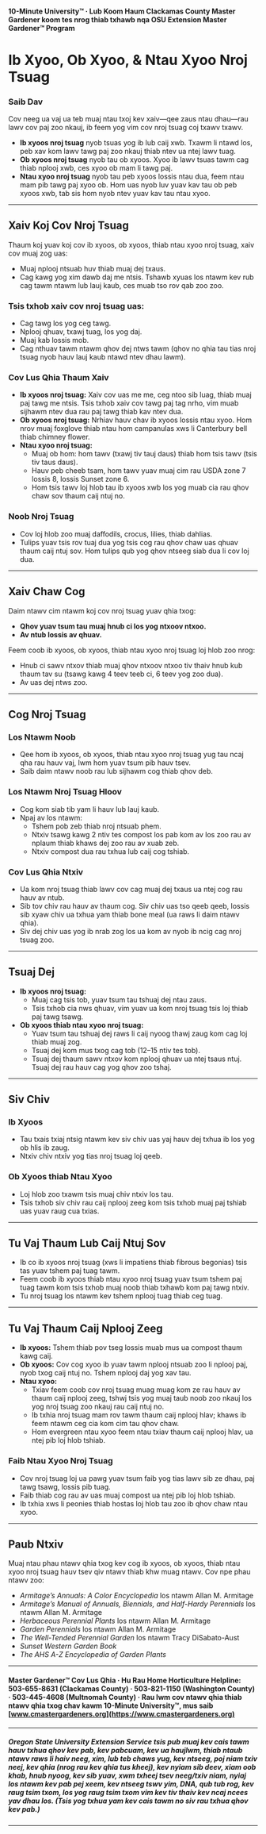 #### 10-Minute University™ · Lub Koom Haum Clackamas County Master Gardener koom tes nrog thiab txhawb nqa OSU Extension Master Gardener™ Program

# Ib Xyoo, Ob Xyoo, & Ntau Xyoo Nroj Tsuag

### Saib Dav

Cov neeg ua vaj ua teb muaj ntau txoj kev xaiv—qee zaus ntau dhau—rau lawv cov paj zoo nkauj, ib feem yog vim cov nroj tsuag coj txawv txawv.

- **Ib xyoos nroj tsuag** nyob tsuas yog ib lub caij xwb. Txawm li ntawd los, peb xav kom lawv tawg paj zoo nkauj thiab ntev ua ntej lawv tuag.
- **Ob xyoos nroj tsuag** nyob tau ob xyoos. Xyoo ib lawv tsuas tawm cag thiab nplooj xwb, ces xyoo ob mam li tawg paj.
- **Ntau xyoo nroj tsuag** nyob tau peb xyoos lossis ntau dua, feem ntau mam pib tawg paj xyoo ob. Hom uas nyob luv yuav kav tau ob peb xyoos xwb, tab sis hom nyob ntev yuav kav tau ntau xyoo.

---

## Xaiv Koj Cov Nroj Tsuag

Thaum koj yuav koj cov ib xyoos, ob xyoos, thiab ntau xyoo nroj tsuag, xaiv cov muaj zog uas:

- Muaj nplooj ntsuab huv thiab muaj dej txaus.
- Cag kawg yog xim dawb daj me ntsis. Tshawb xyuas los ntawm kev rub cag tawm ntawm lub lauj kaub, ces muab tso rov qab zoo zoo.

### Tsis txhob xaiv cov nroj tsuag uas:

- Cag tawg los yog ceg tawg.
- Nplooj qhuav, txawj tuag, los yog daj.
- Muaj kab lossis mob.
- Cag nthuav tawm ntawm qhov dej ntws tawm (qhov no qhia tau tias nroj tsuag nyob hauv lauj kaub ntawd ntev dhau lawm).

### Cov Lus Qhia Thaum Xaiv

- **Ib xyoos nroj tsuag:** Xaiv cov uas me me, ceg ntoo sib luag, thiab muaj paj tawg me ntsis. Tsis txhob xaiv cov tawg paj tag nrho, vim muab sijhawm ntev dua rau paj tawg thiab kav ntev dua.
- **Ob xyoos nroj tsuag:** Nrhiav hauv chav ib xyoos lossis ntau xyoo. Hom nrov muaj foxglove thiab ntau hom campanulas xws li Canterbury bell thiab chimney flower.
- **Ntau xyoo nroj tsuag:**
  - Muaj ob hom: hom tawv (txawj tiv tauj daus) thiab hom tsis tawv (tsis tiv taus daus).
  - Hauv peb cheeb tsam, hom tawv yuav muaj cim rau USDA zone 7 lossis 8, lossis Sunset zone 6.
  - Hom tsis tawv loj hlob tau ib xyoos xwb los yog muab cia rau qhov chaw sov thaum caij ntuj no.

### Noob Nroj Tsuag

- Cov loj hlob zoo muaj daffodils, crocus, lilies, thiab dahlias.
- Tulips yuav tsis rov tuaj dua yog tsis cog rau qhov chaw uas qhuav thaum caij ntuj sov. Hom tulips qub yog qhov ntseeg siab dua li cov loj dua.

---

## Xaiv Chaw Cog

Daim ntawv cim ntawm koj cov nroj tsuag yuav qhia txog:

- **Qhov yuav tsum tau muaj hnub ci los yog ntxoov ntxoo.**
- **Av ntub lossis av qhuav.**

Feem coob ib xyoos, ob xyoos, thiab ntau xyoo nroj tsuag loj hlob zoo nrog:

- Hnub ci sawv ntxov thiab muaj qhov ntxoov ntxoo tiv thaiv hnub kub thaum tav su (tsawg kawg 4 teev teeb ci, 6 teev yog zoo dua).
- Av uas dej ntws zoo.

---

## Cog Nroj Tsuag

### Los Ntawm Noob

- Qee hom ib xyoos, ob xyoos, thiab ntau xyoo nroj tsuag yug tau ncaj qha rau hauv vaj, lwm hom yuav tsum pib hauv tsev.
- Saib daim ntawv noob rau lub sijhawm cog thiab qhov deb.

### Los Ntawm Nroj Tsuag Hloov

- Cog kom siab tib yam li hauv lub lauj kaub.
- Npaj av los ntawm:
  - Tshem pob zeb thiab nroj ntsuab phem.
  - Ntxiv tsawg kawg 2 ntiv tes compost los pab kom av los zoo rau av nplaum thiab khaws dej zoo rau av xuab zeb.
  - Ntxiv compost dua rau txhua lub caij cog tshiab.

### Cov Lus Qhia Ntxiv

- Ua kom nroj tsuag thiab lawv cov cag muaj dej txaus ua ntej cog rau hauv av ntub.
- Sib tov chiv rau hauv av thaum cog. Siv chiv uas tso qeeb qeeb, lossis sib xyaw chiv ua txhua yam thiab bone meal (ua raws li daim ntawv qhia).
- Siv dej chiv uas yog ib nrab zog los ua kom av nyob ib ncig cag nroj tsuag zoo.

---

## Tsuaj Dej

- **Ib xyoos nroj tsuag:**
  - Muaj cag tsis tob, yuav tsum tau tshuaj dej ntau zaus.
  - Tsis txhob cia nws qhuav, vim yuav ua kom nroj tsuag tsis loj thiab paj tawg tsawg.
- **Ob xyoos thiab ntau xyoo nroj tsuag:**
  - Yuav tsum tau tshuaj dej raws li caij nyoog thawj zaug kom cag loj thiab muaj zog.
  - Tsuaj dej kom mus txog cag tob (12–15 ntiv tes tob).
  - Tsuaj dej thaum sawv ntxov kom nplooj qhuav ua ntej tsaus ntuj. Tsuaj dej rau hauv cag yog qhov zoo tshaj.

---

## Siv Chiv

### Ib Xyoos

- Tau txais txiaj ntsig ntawm kev siv chiv uas yaj hauv dej txhua ib los yog ob hlis ib zaug.
- Ntxiv chiv ntxiv yog tias nroj tsuag loj qeeb.

### Ob Xyoos thiab Ntau Xyoo

- Loj hlob zoo txawm tsis muaj chiv ntxiv los tau.
- Tsis txhob siv chiv rau caij nplooj zeeg kom tsis txhob muaj paj tshiab uas yuav raug cua txias.

---

## Tu Vaj Thaum Lub Caij Ntuj Sov

- Ib co ib xyoos nroj tsuag (xws li impatiens thiab fibrous begonias) tsis tas yuav tshem paj tuag tawm.
- Feem coob ib xyoos thiab ntau xyoo nroj tsuag yuav tsum tshem paj tuag tawm kom tsis txhob muaj noob thiab txhawb kom paj tawg ntxiv.
- Tu nroj tsuag los ntawm kev tshem nplooj tuag thiab ceg tuag.

---

## Tu Vaj Thaum Caij Nplooj Zeeg

- **Ib xyoos:** Tshem thiab pov tseg lossis muab mus ua compost thaum kawg caij.
- **Ob xyoos:** Cov cog xyoo ib yuav tawm nplooj ntsuab zoo li nplooj paj, nyob txog caij ntuj no. Tshem nplooj daj yog xav tau.
- **Ntau xyoo:**
  - Txiav feem coob cov nroj tsuag muag muag kom ze rau hauv av thaum caij nplooj zeeg, tshwj tsis yog muaj taub noob zoo nkauj los yog nroj tsuag zoo nkauj rau caij ntuj no.
  - Ib txhia nroj tsuag mam rov tawm thaum caij nplooj hlav; khaws ib feem ntawm ceg cia kom cim tau qhov chaw.
  - Hom evergreen ntau xyoo feem ntau txiav thaum caij nplooj hlav, ua ntej pib loj hlob tshiab.

### Faib Ntau Xyoo Nroj Tsuag

- Cov nroj tsuag loj ua pawg yuav tsum faib yog tias lawv sib ze dhau, paj tawg tsawg, lossis pib tuag.
- Faib thiab cog rau av uas muaj compost ua ntej pib loj hlob tshiab.
- Ib txhia xws li peonies thiab hostas loj hlob tau zoo ib qhov chaw ntau xyoo.

---

## Paub Ntxiv

Muaj ntau phau ntawv qhia txog kev cog ib xyoos, ob xyoos, thiab ntau xyoo nroj tsuag hauv tsev qiv ntawv thiab khw muag ntawv. Cov npe phau ntawv zoo:

- *Armitage’s Annuals: A Color Encyclopedia* los ntawm Allan M. Armitage
- *Armitage’s Manual of Annuals, Biennials, and Half-Hardy Perennials* los ntawm Allan M. Armitage
- *Herbaceous Perennial Plants* los ntawm Allan M. Armitage
- *Garden Perennials* los ntawm Allan M. Armitage
- *The Well-Tended Perennial Garden* los ntawm Tracy DiSabato-Aust
- *Sunset Western Garden Book*
- *The AHS A-Z Encyclopedia of Garden Plants*

---

#### Master Gardener™ Cov Lus Qhia · Hu Rau Home Horticulture Helpline: 503-655-8631 (Clackamas County) · 503-821-1150 (Washington County) · 503-445-4608 (Multnomah County) · Rau lwm cov ntawv qhia thiab ntawv qhia txog chav kawm 10-Minute University™, mus saib [www.cmastergardeners.org](https://www.cmastergardeners.org)

---

##### Oregon State University Extension Service tsis pub muaj kev cais tawm hauv txhua qhov kev pab, kev pabcuam, kev ua haujlwm, thiab ntaub ntawv raws li haiv neeg, xim, lub teb chaws yug, kev ntseeg, poj niam txiv neej, kev qhia (nrog rau kev qhia tus kheej), kev nyiam sib deev, xiam oob khab, hnub nyoog, kev sib yuav, xwm txheej tsev neeg/txiv niam, nyiaj los ntawm kev pab pej xeem, kev ntseeg tswv yim, DNA, qub tub rog, kev raug tsim txom, los yog raug tsim txom vim kev tiv thaiv kev ncaj ncees yav dhau los. (Tsis yog txhua yam kev cais tawm no siv rau txhua qhov kev pab.)
---